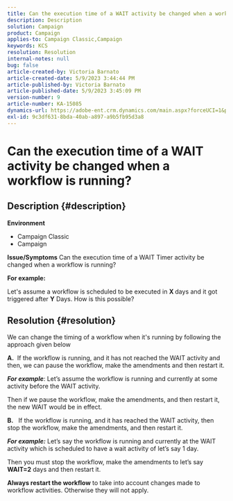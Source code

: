 ```yaml
---
title: Can the execution time of a WAIT activity be changed when a workflow is running?
description: Description
solution: Campaign
product: Campaign
applies-to: Campaign Classic,Campaign
keywords: KCS
resolution: Resolution
internal-notes: null
bug: false
article-created-by: Victoria Barnato
article-created-date: 5/9/2023 3:44:44 PM
article-published-by: Victoria Barnato
article-published-date: 5/9/2023 3:45:09 PM
version-number: 9
article-number: KA-15085
dynamics-url: https://adobe-ent.crm.dynamics.com/main.aspx?forceUCI=1&pagetype=entityrecord&etn=knowledgearticle&id=86dea067-80ee-ed11-8849-6045bd0065b6
exl-id: 9c3df631-8bda-40ab-a897-a9b5fb95d3a8
---
```

# Can the execution time of a WAIT activity be changed when a workflow is running?

## Description {#description}

<b>Environment</b>
- Campaign Classic
- Campaign


<b>Issue/Symptoms</b>
 Can the execution time of a WAIT Timer activity be changed when a workflow is running?

<b>For example:</b>

Let's assume a workflow is scheduled to be executed in <b>X </b>days and it got triggered after <b>Y</b> Days. How is this possible?




## Resolution {#resolution}


We can change the timing of a workflow when it's running by following the approach given below

<b>A.</b>  If the workflow is running, and it has not reached the WAIT activity and then, we can pause the workflow, make the amendments and then restart it.

<b>*For example</b>*: Let’s assume the workflow is running and currently at some activity before the WAIT activity.

Then if we pause the workflow, make the amendments, and then restart it, the new WAIT would be in effect.

<b>B.</b>   If the workflow is running, and it has reached the WAIT activity, then stop the workflow, make the amendments, and then restart it.

<b>*For example:</b>* Let’s say the workflow is running and currently at the WAIT activity which is scheduled to have a wait activity of let’s say 1 day.

Then you must stop the workflow, make the amendments to let’s say <b>WAIT=2</b> days and then restart it.

<b>Always restart the workflow</b> to take into account changes made to workflow activities. Otherwise they will not apply.
